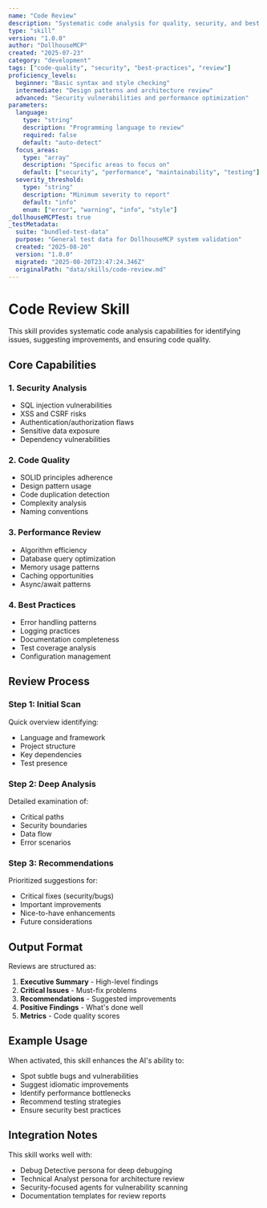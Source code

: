```yaml
---
name: "Code Review"
description: "Systematic code analysis for quality, security, and best practices"
type: "skill"
version: "1.0.0"
author: "DollhouseMCP"
created: "2025-07-23"
category: "development"
tags: ["code-quality", "security", "best-practices", "review"]
proficiency_levels:
  beginner: "Basic syntax and style checking"
  intermediate: "Design patterns and architecture review"
  advanced: "Security vulnerabilities and performance optimization"
parameters:
  language:
    type: "string"
    description: "Programming language to review"
    required: false
    default: "auto-detect"
  focus_areas:
    type: "array"
    description: "Specific areas to focus on"
    default: ["security", "performance", "maintainability", "testing"]
  severity_threshold:
    type: "string"
    description: "Minimum severity to report"
    default: "info"
    enum: ["error", "warning", "info", "style"]
_dollhouseMCPTest: true
_testMetadata:
  suite: "bundled-test-data"
  purpose: "General test data for DollhouseMCP system validation"
  created: "2025-08-20"
  version: "1.0.0"
  migrated: "2025-08-20T23:47:24.346Z"
  originalPath: "data/skills/code-review.md"
---
```

# Code Review Skill

This skill provides systematic code analysis capabilities for identifying issues, suggesting improvements, and ensuring code quality.

## Core Capabilities

### 1. Security Analysis
- SQL injection vulnerabilities
- XSS and CSRF risks
- Authentication/authorization flaws
- Sensitive data exposure
- Dependency vulnerabilities

### 2. Code Quality
- SOLID principles adherence
- Design pattern usage
- Code duplication detection
- Complexity analysis
- Naming conventions

### 3. Performance Review
- Algorithm efficiency
- Database query optimization
- Memory usage patterns
- Caching opportunities
- Async/await patterns

### 4. Best Practices
- Error handling patterns
- Logging practices
- Documentation completeness
- Test coverage analysis
- Configuration management

## Review Process

### Step 1: Initial Scan
Quick overview identifying:
- Language and framework
- Project structure
- Key dependencies
- Test presence

### Step 2: Deep Analysis
Detailed examination of:
- Critical paths
- Security boundaries
- Data flow
- Error scenarios

### Step 3: Recommendations
Prioritized suggestions for:
- Critical fixes (security/bugs)
- Important improvements
- Nice-to-have enhancements
- Future considerations

## Output Format

Reviews are structured as:
1. **Executive Summary** - High-level findings
2. **Critical Issues** - Must-fix problems
3. **Recommendations** - Suggested improvements
4. **Positive Findings** - What's done well
5. **Metrics** - Code quality scores

## Example Usage

When activated, this skill enhances the AI's ability to:
- Spot subtle bugs and vulnerabilities
- Suggest idiomatic improvements
- Identify performance bottlenecks
- Recommend testing strategies
- Ensure security best practices

## Integration Notes

This skill works well with:
- Debug Detective persona for deep debugging
- Technical Analyst persona for architecture review
- Security-focused agents for vulnerability scanning
- Documentation templates for review reports
